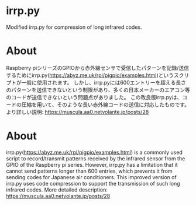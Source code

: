# irrp.py
Modified irrp.py for compression of long infrared codes.

# About
Raspberry piシリーズのGPIOから赤外線センサで受信したパターンを記録/送信するためにirrp.py(https://abyz.me.uk/rpi/pigpio/examples.html)というスクリプトが一般に使用されます。
しかし、irrp.pyには600エントリーを超える長さのパターンを送信できないという制限があり、多くの日本メーカーのエアコン等のコードが送信できないという問題点がありました。
この改良版irrp.pyは、コードの圧縮を用いて、そのような長い赤外線コードの送信に対応したものです。
より詳しい説明: https://muscula.aa0.netvolante.jp/posts/28

# About
irrp.py(https://abyz.me.uk/rpi/pigpio/examples.html) is a commonly used script to record/transmit patterns received by the infrared sensor from the GPIO of the Raspberry pi series.
However, irrp.py has a limitation that it cannot send patterns longer than 600 entries, which prevents it from sending codes for Japanese air conditioners.
This improved version of irrp.py uses code compression to support the transmission of such long infrared codes.
More detailed description: https://muscula.aa0.netvolante.jp/posts/28

